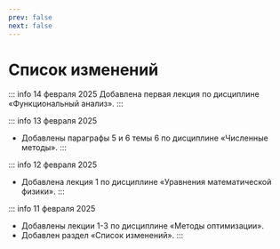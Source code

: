 ```yaml
---
prev: false
next: false
---
```


# Список изменений

::: info 14 февраля 2025
Добавлена первая лекция по дисциплине «Функциональный анализ».
:::

::: info 13 февраля 2025
* Добавлены параграфы 5 и 6 темы 6 по дисциплине «Численные методы».
:::

::: info 12 февраля 2025
* Добавлена лекция 1 по дисциплине «Уравнения математической физики».
:::

::: info 11 февраля 2025
* Добавлены лекции 1-3 по дисциплине «Методы оптимизации».
* Добавлен раздел «Список изменений».
:::